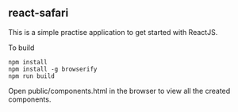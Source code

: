 react-safari
---------------

This is a simple practise application to get started with ReactJS.

To build
```
npm install
npm install -g browserify
npm run build
```

Open public/components.html in the browser to view all the created components.
